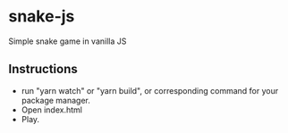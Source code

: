 # snake-js
Simple snake game in vanilla JS

## Instructions

* run "yarn watch" or "yarn build", or corresponding command for your package manager.
* Open index.html
* Play.
